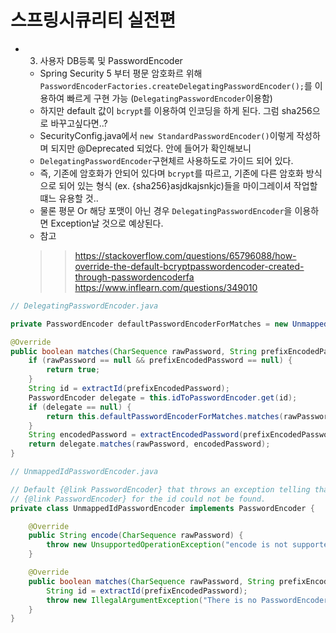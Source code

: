 # 스프링시큐리티 실전편
- 3) 사용자 DB등록 및 PasswordEncoder
  - Spring Security 5 부터 평문 암호화르 위해 `PasswordEncoderFactories.createDelegatingPasswordEncoder();`를 이용하여 빠르게 구현 가능 (`DelegatingPasswordEncoder`이용함)
  - 하지만 default 값이 `bcrypt`를 이용하여 인코딩을 하게 된다. 그럼 sha256으로 바꾸고싶다면..?
  - SecurityConfig.java에서 `new StandardPasswordEncoder()`이렇게 작성하며 되지만 @Deprecated 되었다. 안에 들어가 확인해보니
  - `DelegatingPasswordEncoder`구현체르 사용하도로 가이드 되어 있다.
  - 즉, 기존에 암호화가 안되어 있다며 `bcrypt`를 따르고, 기존에 다른 암호화 방식으로 되어 있는 형식 (ex. {sha256}asjdkajsnkjc)들을 마이그레이셔 작업할떄느 유용할 것.. 
  - 물론 평문 Or 해당 포맷이 아닌 경우 `DelegatingPasswordEncoder`을 이용하면 Exception날 것으로 예상된다.
  - 참고
  > > https://stackoverflow.com/questions/65796088/how-override-the-default-bcryptpasswordencoder-created-through-passwordencoderfa
  > > https://www.inflearn.com/questions/349010
 
```java
// DelegatingPasswordEncoder.java

private PasswordEncoder defaultPasswordEncoderForMatches = new UnmappedIdPasswordEncoder();

@Override
public boolean matches(CharSequence rawPassword, String prefixEncodedPassword) {
	if (rawPassword == null && prefixEncodedPassword == null) {
		return true;
	}
	String id = extractId(prefixEncodedPassword);
	PasswordEncoder delegate = this.idToPasswordEncoder.get(id);
	if (delegate == null) {
		return this.defaultPasswordEncoderForMatches.matches(rawPassword, prefixEncodedPassword);
	}
	String encodedPassword = extractEncodedPassword(prefixEncodedPassword);
	return delegate.matches(rawPassword, encodedPassword);
}
```
 
```java
// UnmappedIdPasswordEncoder.java

// Default {@link PasswordEncoder} that throws an exception telling that a suitable
// {@link PasswordEncoder} for the id could not be found.
private class UnmappedIdPasswordEncoder implements PasswordEncoder {

	@Override
	public String encode(CharSequence rawPassword) {
		throw new UnsupportedOperationException("encode is not supported");
	}

	@Override
	public boolean matches(CharSequence rawPassword, String prefixEncodedPassword) {
		String id = extractId(prefixEncodedPassword);
		throw new IllegalArgumentException("There is no PasswordEncoder mapped for the id \"" + id + "\"");
	}
}
